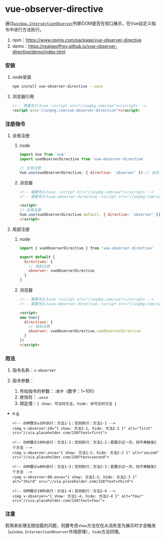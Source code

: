 # vue-observer-directive

通过[`window.IntersectionObserver`](https://developer.mozilla.org/zh-CN/docs/Web/API/IntersectionObserver)判断DOM是否在视口展示，在Vue自定义指令中进行方法执行。

1. npm：<https://www.npmjs.com/package/vue-observer-directive>
2. demo：<https://realgeoffrey.github.io/vue-observer-directive/demo/index.html>

### 安装
1. node安装

    ```bash
    npm install vue-observer-directive --save
    ```
2. 浏览器引用

    ```html
    <!-- 需要先引入vue：<script src="//unpkg.com/vue"></script> -->
    <script src="//unpkg.com/vue-observer-directive"></script>
    ```

### 注册指令
1. 全局注册

    1. node

        ```javascript
        import Vue from 'vue'
        import vueObserverDirective from 'vue-observer-directive'

        // 全局注册
        Vue.use(vueObserverDirective, { directive: 'observer' }) // 自定义指令名默认是：observer
        ```
    2. 浏览器

        ```html
        <!-- 需要先引入vue：<script src="//unpkg.com/vue"></script> -->
        <!-- 需要先引入vue-observer-directive：<script src="//unpkg.com/vue-observer-directive"></script> -->

        <script>
        // 全局注册
        Vue.use(vueObserverDirective.default, { directive: 'observer' }) // 自定义指令名默认是：observer
        </script>
        ```
2. 局部注册

    1. node

        ```javascript
        import { vueObserverDirective } from 'vue-observer-directive'

        export default {
          directives: {
            // 局部注册
            observer: vueObserverDirective
          }
        }
        ```
    2. 浏览器

        ```html
        <!-- 需要先引入vue：<script src="//unpkg.com/vue"></script> -->
        <!-- 需要先引入vue-observer-directive：<script src="//unpkg.com/vue-observer-directive"></script> -->

        <script>
        new Vue({
          directives: {
            // 局部注册
            observer: vueObserverDirective.vueObserverDirective
          }
        })
        </script>
        ```

### 用法
1. 指令名称：`v-observer`
2. 指令参数：

    1. 传给指令的参数：`:数字`（数字：1~100）
    2. 修饰符：`.once`
    3. 绑定值：`{ show: 可见时方法, hide: 非可见时方法 }`

- e.g.

    ```vue
    <!-- DOM展示≥10%执行：方法1-1；否则执行：方法2-1 -->
    <img v-observer:10="{ show: 方法1-1, hide: 方法2-1 }" alt="first" src="//via.placeholder.com/150?text=first">

    <!-- DOM展示100%执行：方法1-2；否则执行：方法2-2；若展示过一次，则不再触发2个方法 -->
    <img v-observer.once="{ show: 方法1-2, hide: 方法2-2 }" alt="second" src="//via.placeholder.com/150?text=second">

    <!-- DOM展示≥80%执行：方法1-3；否则执行：方法2-3；若展示过一次，则不再触发2个方法 -->
    <img v-observer:80.once="{ show: 方法1-3, hide: 方法2-3 }" alt="third" src="//via.placeholder.com/150?text=third">

    <!-- DOM展示100%执行：方法1-4；否则执行：方法2-4 -->
    <img v-observer="{ show: 方法1-4, hide: 方法2-4 }" alt="four" src="//via.placeholder.com/150?text=four">
    ```
### 注意
若用来处理无限加载的问题，则要考虑`show`方法仅在从消失变为展示时才会触发（`window.IntersectionObserver`作用原理），`hide`方法同理。
